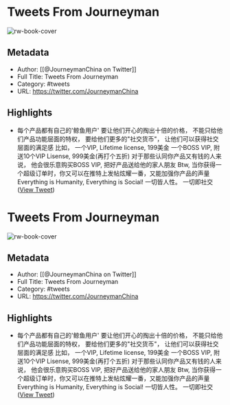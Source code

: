 # Tweets From Journeyman

![rw-book-cover](https://pbs.twimg.com/profile_images/1677830837134561280/zB6gCCLY.jpg)

## Metadata
- Author: [[@JourneymanChina on Twitter]]
- Full Title: Tweets From Journeyman
- Category: #tweets
- URL: https://twitter.com/JourneymanChina

## Highlights
- 每个产品都有自己的'鲸鱼用户'
  要让他们开心的掏出十倍的价格，
  不能只给他们产品功能层面的特权，
  要给他们更多的"社交货币"，
  让他们可以获得社交层面的满足感
  比如，
  一个VIP, Lifetime license, 199美金
  一个BOSS VIP, 附送10个VIP Lisense, 999美金(再打个五折)
  对于那些认同你产品又有钱的人来说，
  他会很乐意购买BOSS VIP, 把好产品送给他的家人朋友
  Btw, 当你获得一个超级订单时，你又可以在推特上发帖炫耀一番，又能加强你产品的声量
  Everything is Humanity, Everything is Social!
  一切皆人性。 一切即社交 ([View Tweet](https://twitter.com/JourneymanChina/status/1735830257633218791))
# Tweets From Journeyman

![rw-book-cover](https://pbs.twimg.com/profile_images/1677830837134561280/zB6gCCLY.jpg)

## Metadata
- Author: [[@JourneymanChina on Twitter]]
- Full Title: Tweets From Journeyman
- Category: #tweets
- URL: https://twitter.com/JourneymanChina

## Highlights
- 每个产品都有自己的'鲸鱼用户'
  要让他们开心的掏出十倍的价格，
  不能只给他们产品功能层面的特权，
  要给他们更多的"社交货币"，
  让他们可以获得社交层面的满足感
  比如，
  一个VIP, Lifetime license, 199美金
  一个BOSS VIP, 附送10个VIP Lisense, 999美金(再打个五折)
  对于那些认同你产品又有钱的人来说，
  他会很乐意购买BOSS VIP, 把好产品送给他的家人朋友
  Btw, 当你获得一个超级订单时，你又可以在推特上发帖炫耀一番，又能加强你产品的声量
  Everything is Humanity, Everything is Social!
  一切皆人性。 一切即社交 ([View Tweet](https://twitter.com/JourneymanChina/status/1735830257633218791))
